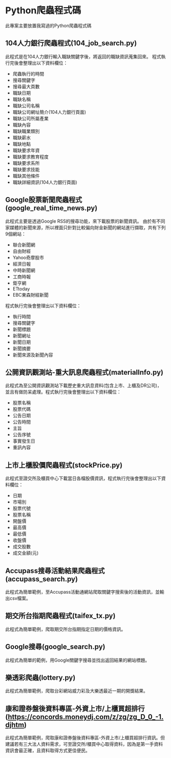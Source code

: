 # Python爬蟲程式碼

此專案主要放置我寫過的Python爬蟲程式碼

## 104人力銀行爬蟲程式(104_job_search.py)
此程式是在104人力銀行輸入職缺關鍵字後，將返回的職缺資訊蒐集回來。
程式執行完後會整理出以下資料欄位：
* 爬蟲執行的時間
* 搜尋關鍵字
* 搜尋最大頁數
* 職缺日期
* 職缺名稱
* 職缺公司名稱
* 職缺公司網址簡介(104人力銀行頁面)
* 職缺公司所屬產業
* 職缺內容
* 職缺職業類別
* 職缺薪水
* 職缺地點
* 職缺要求年資
* 職缺要求教育程度
* 職缺要求系所
* 職缺要求技能
* 職缺其他條件
* 職缺詳細資訊(104人力銀行頁面)

## Google股票新聞爬蟲程式(google_real_time_news.py)

此程式主要是透過Google RSS的搜尋功能，來下載股票的新聞資訊。
由於有不同家媒體的新聞來源，所以裡面只針對比較偏向財金新聞的網站進行擷取，共有下列9個網站：
* 聯合新聞網
* 自由財經
* Yahoo奇摩股市
* 經濟日報
* 中時新聞網
* 工商時報
* 鉅亨網
* ETtoday
* EBC東森財經新聞

程式執行完後會整理出以下資料欄位：
* 執行時間
* 搜尋關鍵字
* 新聞標題
* 新聞網址
* 新聞日期
* 新聞摘要
* 新聞來源及新聞內容

## 公開資訊觀測站-重大訊息爬蟲程式(materialInfo.py)

此程式為至公開資訊觀測站下載歷史重大訊息資料(包含上市、上櫃及DR公司)，並且有做防呆處理。程式執行完後會整理出以下資料欄位：
* 股票名稱
* 股票代碼
* 公告日期
* 公告時間
* 主旨
* 公告序號
* 事實發生日
* 重訊內容

## 上市上櫃股價爬蟲程式(stockPrice.py)

此程式至證交所及櫃買中心下載當日各檔股價資訊，程式執行完後會整理出以下資料欄位：
* 日期
* 市場別
* 股票代號
* 股票名稱
* 開盤價
* 最高價
* 最低價
* 收盤價
* 成交股數
* 成交金額(元)

## Accupass搜尋活動結果爬蟲程式(accupass_search.py)

此程式為簡單範例，至Accupass活動通網站爬取關鍵字搜索後的活動資訊，並輸出csv檔案。

## 期交所台指期爬蟲程式(taifex_tx.py)

此程式為簡單範例，爬取期交所台指期指定日期的價格資訊。

## Google搜尋(google_search.py)

此程式為簡單的範例，用Google關鍵字搜尋並找出返回結果的網站標題。

## 樂透彩爬蟲(lottery.py)

此程式為簡單範例，爬取台彩網站威力彩及大樂透最近一期的開獎結果。

## 康和證券盤後資料專區-外資上市/上櫃買超排行(https://concords.moneydj.com/z/zg/zg_D_0_-1.djhtm)

此程式為簡單範例，爬取康和證券盤後資料專區-外資上市/上櫃買超排行資訊。但建議若有三大法人資料需求，可至證交所/櫃買中心取得資料，因為是第一手資料資訊會最正確，且資料取得方式更佳便民。


